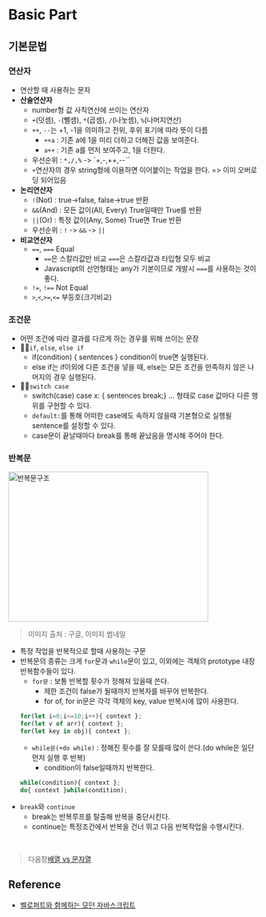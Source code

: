 # Basic Part

## 기본문법
<bt/>

### 연산자
- 연산할 때 사용하는 문자
- __산술연산자__
    - number형 값 사칙연산에 쓰이는 연산자
    - `+`(덧셈), `-`(뺄셈), `*`(곱셈), `/`(나눗셈), `%`(나머지연산)
    - `++`, `--`는 +1, -1을 의미하고 전위, 후위 표기에 따라 뜻이 다름
        - `++a` : 기존 a에 1을 미리 더하고 더해진 값을 보여준다.
        - `a++` : 기존 a를 먼저 보여주고, 1을 더한다.
    - 우선순위 : `*,/,%` -> `+,-,++,--``
    - `+`연산자의 경우 string형에 이용하면 이어붙이는 작업을 한다. => 이미 오버로딩 되어있음
- __논리연산자__
    - `!`(Not) : true->false, false->true 반환
    - `&&`(And) : 모든 값이(All, Every) True일때만 True를 반환
    - `||`(Or) : 특정 값이(Any, Some) True면 True 반환
    - 우선순위 : `!` -> `&&` -> `||`
- __비교연산자__
    - `==`, `===` Equal
        - `==`은 스칼라값만 비교 `===`은 스칼라값과 타입형 모두 비교
        - Javascript의 선언형태는 any가 기본이므로 개발시 `===`를 사용하는 것이 좋다.
    - `!=`, `!==` Not Equal
    - `>`,`<`,`>=`,`<=` 부등호(크기비교)

### 조건문
- 어떤 조건에 따라 결과를 다르게 하는 경우를 위해 쓰이는 문장
- ☝🏻`if`, `else`, `else if`
    - if(condition) { sentences } condition이 true면 실행된다.
    - else if는 if이외에 다른 조건을 넣을 때, else는 모든 조건을 만족하지 않은 나머지의 경우 실행된다.
- ✌🏻`switch case`
    - switch(case) case x: { sentences break;} ... 형태로 case 값마다 다른 행위를 구현할 수 있다.
    - `default:`를 통해 어떠한 case에도 속하지 않을때 기본형으로 실행될 sentence를 설정할 수 있다.
    - case문이 끝날때마다 break를 통해 끝났음을 명시해 주어야 한다.

### 반복문
<img src="https://t1.daumcdn.net/cfile/tistory/2344D93A582167802D" width="400" height="300" alt="반복문구조"></img></br> 
> 이미지 출처 : 구글, 이미지 썸네일
- 특정 작업을 반복적으로 할때 사용하는 구문
- 반복문의 종류는 크게 `for`문과 `while`문이 있고, 이외에는 객체의 prototype 내장 반복함수들이 있다.
    - `for문` : 보통 반복할 횟수가 정해져 있을때 쓴다.
        - 제한 조건이 false가 될때까지 반복자를 바꾸어 반복한다.
        - for of, for in문은 각각 객체의 key, value 반복시에 많이 사용한다.
    ```javascript
    for(let i=0;i<=10;i++){ context };
    for(let v of arr){ context };
    for(let key in obj){ context };
    ```
    - `while문(+do while)` : 정해진 횟수를 잘 모를때 많이 쓴다.(do while은 일단 먼저 실행 후 반복)
        - condition이 false일때까지 반복한다.
    ```javascript
    while(condition){ context };
    do{ context }while(condition);
    ```
- `break`와 `continue`
    - break는 반복루프를 탈출해 반복을 중단시킨다.
    - continue는 특정조건에서 반복을 건너 뛰고 다음 반복작업을 수행시킨다.
</br>

>   다음장[배열 vs 문자열](https://github.com/ss-won/Javascript/blob/master/Basic/basic4.md)

## Reference
- [벨로퍼트와 함께하는 모던 자바스크립트](https://learnjs.vlpt.us/)
